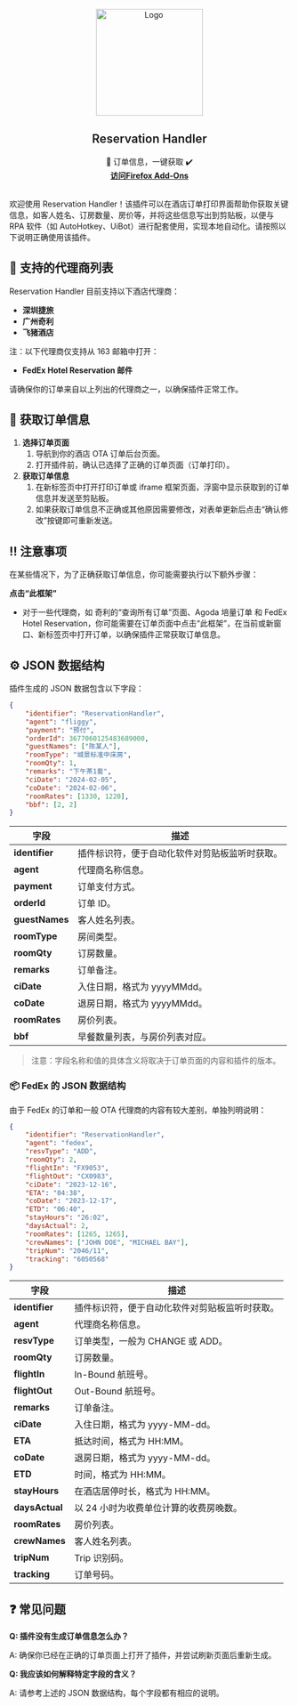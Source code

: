 <p align="center">
  <div align="center">
    <img src="icon/icon.png" alt="Logo" width="192" height="192">
  </div>
  <h2 align="center" style="font-weight: 600">Reservation Handler</h2>
  
  <p align="center">
    📑 订单信息，一键获取 ✔️
    <br />
    <a href="https://addons.mozilla.org/zh-CN/firefox/addon/reservation-handler/" target="_blank"><strong> 访问Firefox Add-Ons </strong></a>
    <br />
    <br />
  </p>
</p>

欢迎使用 Reservation Handler！该插件可以在酒店订单打印界面帮助你获取关键信息，如客人姓名、订房数量、房价等，并将这些信息写出到剪贴板，以便与 RPA 软件（如 AutoHotkey、UiBot）进行配套使用，实现本地自动化。请按照以下说明正确使用该插件。

## 🏢 支持的代理商列表

Reservation Handler 目前支持以下酒店代理商：

-   **深圳捷旅**
-   **广州奇利**
    <!-- -   **携程酒店** -->
    <!-- -   **美团酒店商家** -->
-   **飞猪酒店**

注：以下代理商仅支持从 163 邮箱中打开：

<!-- -   **Agoda 培量订单（Quantum）** -->
<!-- -   **WebBeds 邮件** -->

-   **FedEx Hotel Reservation 邮件**

请确保你的订单来自以上列出的代理商之一，以确保插件正常工作。

## 📄 获取订单信息

1. **选择订单页面**
    1. 导航到你的酒店 OTA 订单后台页面。
    2. 打开插件前，确认已选择了正确的订单页面（订单打印）。
2. **获取订单信息**
    1. 在新标签页中打开打印订单或 iframe 框架页面，浮窗中显示获取到的订单信息并发送至剪贴板。
    2. 如果获取订单信息不正确或其他原因需要修改，对表单更新后点击“确认修改”按键即可重新发送。

## ‼️ 注意事项

在某些情况下，为了正确获取订单信息，你可能需要执行以下额外步骤：

**点击“此框架”**

-   对于一些代理商，如 奇利的“查询所有订单”页面、Agoda 培量订单 和 FedEx Hotel Reservation，你可能需要在订单页面中点击“此框架”，在当前或新窗口、新标签页中打开订单，以确保插件正常获取订单信息。

## ⚙️ JSON 数据结构

插件生成的 JSON 数据包含以下字段：

```json
{
	"identifier": "ReservationHandler",
	"agent": "fliggy",
	"payment": "预付",
	"orderId": 3677060125483689000,
	"guestNames": ["陈某人"],
	"roomType": "城景标准中床房",
	"roomQty": 1,
	"remarks": "下午茶1套",
	"ciDate": "2024-02-05",
	"coDate": "2024-02-06",
	"roomRates": [1330, 1220],
	"bbf": [2, 2]
}
```

| **字段**       | 描述                                           |
| -------------- | ---------------------------------------------- |
| **identifier** | 插件标识符，便于自动化软件对剪贴板监听时获取。 |
| **agent**      | 代理商名称信息。                               |
| **payment**    | 订单支付方式。                                 |
| **orderId**    | 订单 ID。                                      |
| **guestNames** | 客人姓名列表。                                 |
| **roomType**   | 房间类型。                                     |
| **roomQty**    | 订房数量。                                     |
| **remarks**    | 订单备注。                                     |
| **ciDate**     | 入住日期，格式为 yyyyMMdd。                    |
| **coDate**     | 退房日期，格式为 yyyyMMdd。                    |
| **roomRates**  | 房价列表。                                     |
| **bbf**        | 早餐数量列表，与房价列表对应。                 |

> 注意：字段名称和值的具体含义将取决于订单页面的内容和插件的版本。

### **📦 FedEx 的 JSON 数据结构**

由于 FedEx 的订单和一般 OTA 代理商的内容有较大差别，单独列明说明：

```json
{
	"identifier": "ReservationHandler",
	"agent": "fedex",
	"resvType": "ADD",
	"roomQty": 2,
	"flightIn": "FX9053",
	"flightOut": "CX0983",
	"ciDate": "2023-12-16",
	"ETA": "04:38",
	"coDate": "2023-12-17",
	"ETD": "06:40",
	"stayHours": "26:02",
	"daysActual": 2,
	"roomRates": [1265, 1265],
	"crewNames": ["JOHN DOE", "MICHAEL BAY"],
	"tripNum": "2046/11",
	"tracking": "6050568"
}
```

| **字段**       | 描述                                           |
| -------------- | ---------------------------------------------- |
| **identifier** | 插件标识符，便于自动化软件对剪贴板监听时获取。 |
| **agent**      | 代理商名称信息。                               |
| **resvType**   | 订单类型，一般为 CHANGE 或 ADD。               |
| **roomQty**    | 订房数量。                                     |
| **flightIn**   | In-Bound 航班号。                              |
| **flightOut**  | Out-Bound 航班号。                             |
| **remarks**    | 订单备注。                                     |
| **ciDate**     | 入住日期，格式为 yyyy-MM-dd。                    |
| **ETA**        | 抵达时间，格式为 HH:MM。                       |
| **coDate**     | 退房日期，格式为 yyyy-MM-dd。                    |
| **ETD**        | 时间，格式为 HH:MM。                           |
| **stayHours**  | 在酒店居停时长，格式为 HH:MM。                 |
| **daysActual** | 以 24 小时为收费单位计算的收费房晚数。         |
| **roomRates**  | 房价列表。                                     |
| **crewNames**  | 客人姓名列表。                                 |
| **tripNum**    | Trip 识别码。                                  |
| **tracking**   | 订单号码。                                     |

## ❓ 常见问题

**Q: 插件没有生成订单信息怎么办？**

A: 确保你已经在正确的订单页面上打开了插件，并尝试刷新页面后重新生成。

**Q: 我应该如何解释特定字段的含义？**

A: 请参考上述的 JSON 数据结构，每个字段都有相应的说明。
